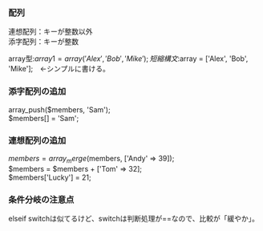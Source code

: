 ### 配列	
連想配列：キーが整数以外	
添字配列：キーが整数	
	
array型:$array1 = array('Alex', 'Bob', 'Mike');	
短縮構文:$array = ['Alex', 'Bob', 'Mike'];　←シンプルに書ける。	
	
### 添字配列の追加
array_push($members, 'Sam');	
$members[] = 'Sam';	
	
### 連想配列の追加	
$members = array_merge($members, ['Andy' => 39]);	
$members = $members + ['Tom' => 32];	
$members['Lucky'] = 21;	
	
### 条件分岐の注意点
elseif switchは似てるけど、switchは判断処理が==なので、比較が「緩やか」。	
